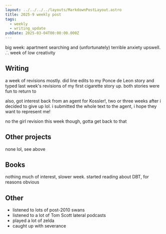 ```yaml
---
layout: ../../../../layouts/MarkdownPostLayout.astro
title: 2025-9 weekly post
tags:
  - weekly
  - writing_update
pubDate: 2025-03-04T00:00:00.000Z
---
```


big week: apartment searching and (unfortunately) terrible anxiety upswell. .˙. week of low creativity

## Writing
a week of revisions mostly. did line edits to my Ponce de Leon story and typed last week's revisions of my first cigarette story up. both stories were fun to return to

also, got interest back from an agent for Kossler!, two or three weeks after i decided to give up lol. i submitted the whole text to the agent, i hope they want to represent me!

no the girl revision this week though, gotta get back to that

## Other projects
none lol, see above

## Books
nothing much of interest, slower week. started reading about DBT, for reasons obvious

## Other
- listened to lots of post-2010 swans
- listened to a lot of Tom Scott lateral podcasts
- played a lot of zelda
- caught up with severance 
